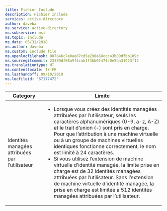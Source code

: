 ```yaml
---
title: Fichier Include
description: Fichier Include
services: active-directory
author: daveba
ms.service: active-directory
ms.subservice: msi
ms.topic: include
ms.date: 05/31/2018
ms.author: daveba
ms.custom: include file
ms.openlocfilehash: 887646c7e0ae87cd5e290a68ccc43b80dfbb109c
ms.sourcegitcommit: 23389df08a9f4cab1f3bb0f474c0e5ba31923f12
ms.translationtype: HT
ms.contentlocale: fr-FR
ms.lasthandoff: 09/10/2019
ms.locfileid: "67177472"
---
```

| Category | Limite |
| --- | --- |
| Identités managées attribuées par l’utilisateur | <ul><li>Lorsque vous créez des identités managées attribuées par l’utilisateur, seuls les caractères alphanumériques (0-9, a-z, A-Z) et le trait d’union (-) sont pris en charge. Pour que l’attribution à une machine virtuelle ou à un groupe de machines virtuelles identiques fonctionne correctement, le nom est limité à 24 caractères.</li><li>Si vous utilisez l’extension de machine virtuelle d’identité managée, la limite prise en charge est de 32 identités managées attribuées par l’utilisateur. Sans l’extension de machine virtuelle d’identité managée, la prise en charge est limitée à 512 identités managées attribuées par l’utilisateur.</li>|

